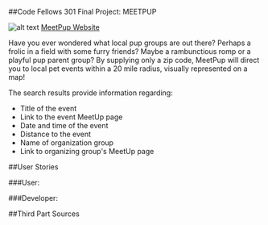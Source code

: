 ##Code Fellows 301 Final Project: MEETPUP

![alt text](public/images/Logo-large.png) [MeetPup Website](http://meetpupevents.herokuapp.com/)

Have you ever wondered what local pup groups are out there? Perhaps a frolic in a field with some furry friends? Maybe a rambunctious romp or a playful pup parent group? By supplying only a zip code, MeetPup will direct you to local pet events within a 20 mile radius, visually represented on a map!

The search results provide information regarding:
* Title of the event
* Link to the event MeetUp page
* Date and time of the event
* Distance to the event
* Name of organization group
* Link to organizing group's MeetUp page

##User Stories

###User:

###Developer:

##Third Part Sources
